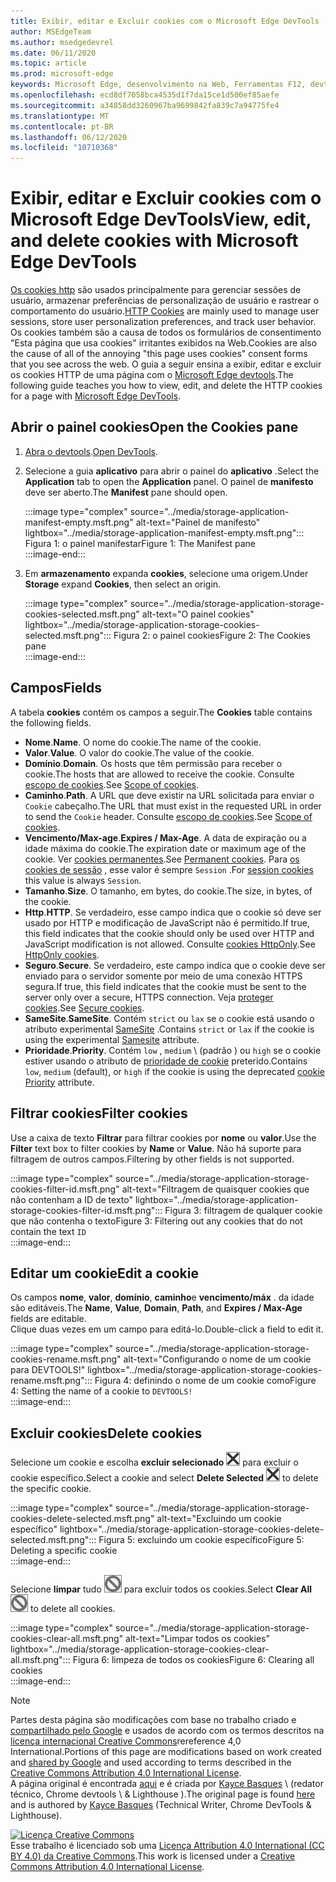 ```yaml
---
title: Exibir, editar e Excluir cookies com o Microsoft Edge DevTools
author: MSEdgeTeam
ms.author: msedgedevrel
ms.date: 06/11/2020
ms.topic: article
ms.prod: microsoft-edge
keywords: Microsoft Edge, desenvolvimento na Web, Ferramentas F12, devtools
ms.openlocfilehash: ecd8df7058bca4535d1f7da15ce1d500ef85aefe
ms.sourcegitcommit: a34858dd3260967ba9699842fa839c7a94775fe4
ms.translationtype: MT
ms.contentlocale: pt-BR
ms.lasthandoff: 06/12/2020
ms.locfileid: "10710368"
---
```

<!-- Copyright Kayce Basques 

   Licensed under the Apache License, Version 2.0 (the "License");
   you may not use this file except in compliance with the License.
   You may obtain a copy of the License at

       https://www.apache.org/licenses/LICENSE-2.0

   Unless required by applicable law or agreed to in writing, software
   distributed under the License is distributed on an "AS IS" BASIS,
   WITHOUT WARRANTIES OR CONDITIONS OF ANY KIND, either express or implied.
   See the License for the specific language governing permissions and
   limitations under the License.  -->

# <span data-ttu-id="93435-103">Exibir, editar e Excluir cookies com o Microsoft Edge DevTools</span><span class="sxs-lookup"><span data-stu-id="93435-103">View, edit, and delete cookies with Microsoft Edge DevTools</span></span>  

<span data-ttu-id="93435-104">[Os cookies http][MDNHTTPCookies] são usados principalmente para gerenciar sessões de usuário, armazenar preferências de personalização de usuário e rastrear o comportamento do usuário.</span><span class="sxs-lookup"><span data-stu-id="93435-104">[HTTP Cookies][MDNHTTPCookies] are mainly used to manage user sessions, store user personalization preferences, and track user behavior.</span></span>  <span data-ttu-id="93435-105">Os cookies também são a causa de todos os formulários de consentimento "Esta página que usa cookies" irritantes exibidos na Web.</span><span class="sxs-lookup"><span data-stu-id="93435-105">Cookies are also the cause of all of the annoying "this page uses cookies" consent forms that you see across the web.</span></span>  <span data-ttu-id="93435-106">O guia a seguir ensina a exibir, editar e excluir os cookies HTTP de uma página com o [Microsoft Edge devtools][MicrosoftEdgeDevTools].</span><span class="sxs-lookup"><span data-stu-id="93435-106">The following guide teaches you how to view, edit, and delete the HTTP cookies for a page with [Microsoft Edge DevTools][MicrosoftEdgeDevTools].</span></span>  

## <span data-ttu-id="93435-107">Abrir o painel cookies</span><span class="sxs-lookup"><span data-stu-id="93435-107">Open the Cookies pane</span></span>  

1.  <span data-ttu-id="93435-108">[Abra o devtools][DevToolsOpen].</span><span class="sxs-lookup"><span data-stu-id="93435-108">[Open DevTools][DevToolsOpen].</span></span>  
1.  <span data-ttu-id="93435-109">Selecione a guia **aplicativo** para abrir o painel do **aplicativo** .</span><span class="sxs-lookup"><span data-stu-id="93435-109">Select the **Application** tab to open the **Application** panel.</span></span>  <span data-ttu-id="93435-110">O painel de **manifesto** deve ser aberto.</span><span class="sxs-lookup"><span data-stu-id="93435-110">The **Manifest** pane should open.</span></span>  
    
    :::image type="complex" source="../media/storage-application-manifest-empty.msft.png" alt-text="Painel de manifesto" lightbox="../media/storage-application-manifest-empty.msft.png":::
       <span data-ttu-id="93435-112">Figura 1: o painel manifestar</span><span class="sxs-lookup"><span data-stu-id="93435-112">Figure 1:  The Manifest pane</span></span>  
    :::image-end:::  

1.  <span data-ttu-id="93435-113">Em **armazenamento** expanda **cookies**, selecione uma origem.</span><span class="sxs-lookup"><span data-stu-id="93435-113">Under **Storage** expand **Cookies**, then select an origin.</span></span>  
    
    :::image type="complex" source="../media/storage-application-storage-cookies-selected.msft.png" alt-text="O painel cookies" lightbox="../media/storage-application-storage-cookies-selected.msft.png":::
       <span data-ttu-id="93435-115">Figura 2: o painel cookies</span><span class="sxs-lookup"><span data-stu-id="93435-115">Figure 2:  The Cookies pane</span></span>  
    :::image-end:::  

## <span data-ttu-id="93435-116">Campos</span><span class="sxs-lookup"><span data-stu-id="93435-116">Fields</span></span>  

<span data-ttu-id="93435-117">A tabela **cookies** contém os campos a seguir.</span><span class="sxs-lookup"><span data-stu-id="93435-117">The **Cookies** table contains the following fields.</span></span>  

*   <span data-ttu-id="93435-118">**Nome**.</span><span class="sxs-lookup"><span data-stu-id="93435-118">**Name**.</span></span>  <span data-ttu-id="93435-119">O nome do cookie.</span><span class="sxs-lookup"><span data-stu-id="93435-119">The name of the cookie.</span></span>  
*   <span data-ttu-id="93435-120">**Valor**.</span><span class="sxs-lookup"><span data-stu-id="93435-120">**Value**.</span></span>  <span data-ttu-id="93435-121">O valor do cookie.</span><span class="sxs-lookup"><span data-stu-id="93435-121">The value of the cookie.</span></span>  
*   <span data-ttu-id="93435-122">**Domínio**.</span><span class="sxs-lookup"><span data-stu-id="93435-122">**Domain**.</span></span>  <span data-ttu-id="93435-123">Os hosts que têm permissão para receber o cookie.</span><span class="sxs-lookup"><span data-stu-id="93435-123">The hosts that are allowed to receive the cookie.</span></span>  <span data-ttu-id="93435-124">Consulte [escopo de cookies][MDNHTTPCookiesScope].</span><span class="sxs-lookup"><span data-stu-id="93435-124">See [Scope of cookies][MDNHTTPCookiesScope].</span></span>  
*   <span data-ttu-id="93435-125">**Caminho**.</span><span class="sxs-lookup"><span data-stu-id="93435-125">**Path**.</span></span>  <span data-ttu-id="93435-126">A URL que deve existir na URL solicitada para enviar o `Cookie` cabeçalho.</span><span class="sxs-lookup"><span data-stu-id="93435-126">The URL that must exist in the requested URL in order to send the `Cookie` header.</span></span>  <span data-ttu-id="93435-127">Consulte [escopo de cookies][MDNHTTPCookiesScope].</span><span class="sxs-lookup"><span data-stu-id="93435-127">See [Scope of cookies][MDNHTTPCookiesScope].</span></span>  
*   <span data-ttu-id="93435-128">**Vencimento/Max-age**.</span><span class="sxs-lookup"><span data-stu-id="93435-128">**Expires / Max-Age**.</span></span>  <span data-ttu-id="93435-129">A data de expiração ou a idade máxima do cookie.</span><span class="sxs-lookup"><span data-stu-id="93435-129">The expiration date or maximum age of the cookie.</span></span>  <span data-ttu-id="93435-130">Ver [cookies permanentes][MDNHTTPCookiesPermanent].</span><span class="sxs-lookup"><span data-stu-id="93435-130">See [Permanent cookies][MDNHTTPCookiesPermanent].</span></span>  <span data-ttu-id="93435-131">Para [os cookies de sessão][MDNHTTPCookiesSession] , esse valor é sempre `Session` .</span><span class="sxs-lookup"><span data-stu-id="93435-131">For [session cookies][MDNHTTPCookiesSession] this value is always `Session`.</span></span>  
*   <span data-ttu-id="93435-132">**Tamanho**.</span><span class="sxs-lookup"><span data-stu-id="93435-132">**Size**.</span></span>  <span data-ttu-id="93435-133">O tamanho, em bytes, do cookie.</span><span class="sxs-lookup"><span data-stu-id="93435-133">The size, in bytes, of the cookie.</span></span>  
*   <span data-ttu-id="93435-134">**Http**.</span><span class="sxs-lookup"><span data-stu-id="93435-134">**HTTP**.</span></span>  <span data-ttu-id="93435-135">Se verdadeiro, esse campo indica que o cookie só deve ser usado por HTTP e modificação de JavaScript não é permitido.</span><span class="sxs-lookup"><span data-stu-id="93435-135">If true, this field indicates that the cookie should only be used over HTTP and JavaScript modification is not allowed.</span></span>  <span data-ttu-id="93435-136">Consulte [cookies HttpOnly][MDNHTTPCookiesSecure].</span><span class="sxs-lookup"><span data-stu-id="93435-136">See [HttpOnly cookies][MDNHTTPCookiesSecure].</span></span>  
*   <span data-ttu-id="93435-137">**Seguro**.</span><span class="sxs-lookup"><span data-stu-id="93435-137">**Secure**.</span></span>  <span data-ttu-id="93435-138">Se verdadeiro, este campo indica que o cookie deve ser enviado para o servidor somente por meio de uma conexão HTTPS segura.</span><span class="sxs-lookup"><span data-stu-id="93435-138">If true, this field indicates that the cookie must be sent to the server only over a secure, HTTPS connection.</span></span>  <span data-ttu-id="93435-139">Veja [proteger cookies][MDNHTTPCookiesSecure].</span><span class="sxs-lookup"><span data-stu-id="93435-139">See [Secure cookies][MDNHTTPCookiesSecure].</span></span>  
*   <span data-ttu-id="93435-140">**SameSite**.</span><span class="sxs-lookup"><span data-stu-id="93435-140">**SameSite**.</span></span>  <span data-ttu-id="93435-141">Contém `strict` ou `lax` se o cookie está usando o atributo experimental [SameSite][MDNHTTPCookiesSamesite] .</span><span class="sxs-lookup"><span data-stu-id="93435-141">Contains `strict` or `lax` if the cookie is using the experimental [Samesite][MDNHTTPCookiesSamesite] attribute.</span></span>  
*   <span data-ttu-id="93435-142">**Prioridade**.</span><span class="sxs-lookup"><span data-stu-id="93435-142">**Priority**.</span></span>  <span data-ttu-id="93435-143">Contém `low` , `medium` \ (padrão \) ou `high` se o cookie estiver usando o atributo de [prioridade de cookie][ChromiumIssue232693] preterido.</span><span class="sxs-lookup"><span data-stu-id="93435-143">Contains `low`, `medium` \(default\), or `high` if the cookie is using the deprecated [cookie Priority][ChromiumIssue232693] attribute.</span></span>

## <span data-ttu-id="93435-144">Filtrar cookies</span><span class="sxs-lookup"><span data-stu-id="93435-144">Filter cookies</span></span>  

<span data-ttu-id="93435-145">Use a caixa de texto **Filtrar** para filtrar cookies por **nome** ou **valor**.</span><span class="sxs-lookup"><span data-stu-id="93435-145">Use the **Filter** text box to filter cookies by **Name** or **Value**.</span></span>  <span data-ttu-id="93435-146">Não há suporte para filtragem de outros campos.</span><span class="sxs-lookup"><span data-stu-id="93435-146">Filtering by other fields is not supported.</span></span>  

:::image type="complex" source="../media/storage-application-storage-cookies-filter-id.msft.png" alt-text="Filtragem de quaisquer cookies que não contenham a ID de texto" lightbox="../media/storage-application-storage-cookies-filter-id.msft.png":::
   <span data-ttu-id="93435-148">Figura 3: filtragem de qualquer cookie que não contenha o texto</span><span class="sxs-lookup"><span data-stu-id="93435-148">Figure 3:  Filtering out any cookies that do not contain the text</span></span> `ID`  
:::image-end:::  

## <span data-ttu-id="93435-149">Editar um cookie</span><span class="sxs-lookup"><span data-stu-id="93435-149">Edit a cookie</span></span>  

<span data-ttu-id="93435-150">Os campos **nome**, **valor**, **domínio**, **caminho**e **vencimento/máx** . da idade são editáveis.</span><span class="sxs-lookup"><span data-stu-id="93435-150">The **Name**, **Value**, **Domain**, **Path**, and **Expires / Max-Age** fields are editable.</span></span>  
<span data-ttu-id="93435-151">Clique duas vezes em um campo para editá-lo.</span><span class="sxs-lookup"><span data-stu-id="93435-151">Double-click a field to edit it.</span></span>  

:::image type="complex" source="../media/storage-application-storage-cookies-rename.msft.png" alt-text="Configurando o nome de um cookie para DEVTOOLS!" lightbox="../media/storage-application-storage-cookies-rename.msft.png":::
   <span data-ttu-id="93435-153">Figura 4: definindo o nome de um cookie como</span><span class="sxs-lookup"><span data-stu-id="93435-153">Figure 4:  Setting the name of a cookie to</span></span> `DEVTOOLS!`  
:::image-end:::  

## <span data-ttu-id="93435-154">Excluir cookies</span><span class="sxs-lookup"><span data-stu-id="93435-154">Delete cookies</span></span>  

<span data-ttu-id="93435-155">Selecione um cookie e escolha **excluir selecionado** ![ excluir selecionado ][ImageDeleteIcon] para excluir o cookie específico.</span><span class="sxs-lookup"><span data-stu-id="93435-155">Select a cookie and select **Delete Selected** ![Delete Selected][ImageDeleteIcon]  to delete the specific cookie.</span></span>  

:::image type="complex" source="../media/storage-application-storage-cookies-delete-selected.msft.png" alt-text="Excluindo um cookie específico" lightbox="../media/storage-application-storage-cookies-delete-selected.msft.png":::
   <span data-ttu-id="93435-157">Figura 5: excluindo um cookie específico</span><span class="sxs-lookup"><span data-stu-id="93435-157">Figure 5:  Deleting a specific cookie</span></span>  
:::image-end:::  

<span data-ttu-id="93435-158">Selecione **limpar** tudo ![ limpar tudo ][ImageClearIcon] para excluir todos os cookies.</span><span class="sxs-lookup"><span data-stu-id="93435-158">Select **Clear All** ![Clear All][ImageClearIcon]  to delete all cookies.</span></span>  

:::image type="complex" source="../media/storage-application-storage-cookies-clear-all.msft.png" alt-text="Limpar todos os cookies" lightbox="../media/storage-application-storage-cookies-clear-all.msft.png":::
   <span data-ttu-id="93435-160">Figura 6: limpeza de todos os cookies</span><span class="sxs-lookup"><span data-stu-id="93435-160">Figure 6:  Clearing all cookies</span></span>  
:::image-end:::  

<!-- image links -->  

[ImageClearIcon]: ../media/clear-icon.msft.png  
[ImageDeleteIcon]: ../media/delete-icon.msft.png  

<!-- links -->  

[MicrosoftEdgeDevTools]: /microsoft-edge/devtools-guide-chromium "Ferramentas de desenvolvedor do Microsoft Edge (Chromium)"  
[DevToolsOpen]: /microsoft-edge/devtools-guide-chromium/open "Abrir o Microsoft Edge DevTools"  

[ChromiumIssue232693]: https://bugs.chromium.org/p/chromium/issues/detail?id=232693 "232693 problema do Chromium: implementando campo de prioridade para cookies | Erros de Chromium"  

[MDNHTTPCookies]: https://developer.mozilla.org/docs/Web/HTTP/Cookies "Cookies HTTP | MDN"  
[MDNHTTPCookiesPermanent]: https://developer.mozilla.org/docs/Web/HTTP/Cookies#Permanent_cookies "Cookies HTTP-cookies permanentes | MDN"  
[MDNHTTPCookiesSamesite]: https://developer.mozilla.org/docs/Web/HTTP/Cookies#SameSite_cookies "Cookies HTTP-cookies SameSite | MDN"  
[MDNHTTPCookiesScope]: https://developer.mozilla.org/docs/Web/HTTP/Cookies#Scope_of_cookies "Cookies HTTP-escopo de cookies | MDN"  
[MDNHTTPCookiesSecure]: https://developer.mozilla.org/docs/Web/HTTP/Cookies#Secure_and_HttpOnly_cookies "Cookies HTTP-cookies seguros e HttpOnly | MDN"  
[MDNHTTPCookiesSession]: https://developer.mozilla.org/docs/Web/HTTP/Cookies#Session_cookies "Cookies HTTP-cookies de sessão | MDN"  

> [!NOTE]
> <span data-ttu-id="93435-170">Partes desta página são modificações com base no trabalho criado e [compartilhado pelo Google][GoogleSitePolicies] e usados de acordo com os termos descritos na [licença internacional Creative Commons][CCA4IL]rereference 4,0 International.</span><span class="sxs-lookup"><span data-stu-id="93435-170">Portions of this page are modifications based on work created and [shared by Google][GoogleSitePolicies] and used according to terms described in the [Creative Commons Attribution 4.0 International License][CCA4IL].</span></span>  
> <span data-ttu-id="93435-171">A página original é encontrada [aqui](https://developers.google.com/web/tools/chrome-devtools/storage/cookies) e é criada por [Kayce Basques][KayceBasques] \ (redator técnico, Chrome devtools \ & Lighthouse \).</span><span class="sxs-lookup"><span data-stu-id="93435-171">The original page is found [here](https://developers.google.com/web/tools/chrome-devtools/storage/cookies) and is authored by [Kayce Basques][KayceBasques] \(Technical Writer, Chrome DevTools \& Lighthouse\).</span></span>  

[![Licença Creative Commons][CCby4Image]][CCA4IL]  
<span data-ttu-id="93435-173">Esse trabalho é licenciado sob uma [Licença Attribution 4.0 International (CC BY 4.0) da Creative Commons][CCA4IL].</span><span class="sxs-lookup"><span data-stu-id="93435-173">This work is licensed under a [Creative Commons Attribution 4.0 International License][CCA4IL].</span></span>  

[CCA4IL]: https://creativecommons.org/licenses/by/4.0  
[CCby4Image]: https://i.creativecommons.org/l/by/4.0/88x31.png  
[GoogleSitePolicies]: https://developers.google.com/terms/site-policies  
[KayceBasques]: https://developers.google.com/web/resources/contributors/kaycebasques  
